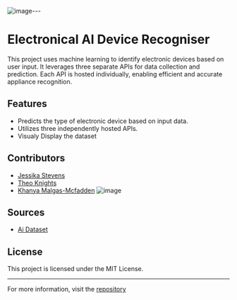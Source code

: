 ![image](https://github.com/user-attachments/assets/8265b98d-0701-4731-a261-f9244fa83458)---

# Electronical AI Device Recogniser

This project uses machine learning to identify electronic devices based on user input. It leverages three separate APIs for data collection and prediction. Each API is hosted individually, enabling efficient and accurate appliance recognition.

## Features
- Predicts the type of electronic device based on input data.
- Utilizes three independently hosted APIs.
- Visualy Display the dataset


## Contributors
- [Jessika Stevens](https://github.com/jessikastevens)
- [Theo Knights](https://github.com/23knightst813)
- [Khanya Malgas-Mcfadden](https://github.com/khanya-mcfadden)
  ![image](https://github.com/user-attachments/assets/10254338-82b7-4d00-b2e8-091fda2e37a9)




## Sources
- [Ai Dataset](https://icosys.ch/acs-f2#:~:text=ACS-F2%20is%20the%20second%20version%20of%20a%20database%20of%20electricity)
  
## License
This project is licensed under the MIT License.

---

For more information, visit the [repository](https://github.com/jessikastevens/Electronical-AI-Device-Recogniser) 
